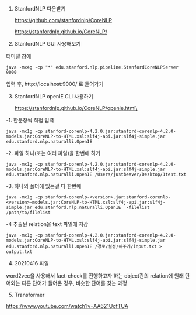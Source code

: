 1. StanfordNLP 다운받기

    https://github.com/stanfordnlp/CoreNLP

    https://stanfordnlp.github.io/CoreNLP/

2. StanfordNLP GUI 사용해보기

터미널 창에

    java -mx4g -cp "*" edu.stanford.nlp.pipeline.StanfordCoreNLPServer 9000

입력 후, http://localhost:9000/ 로 들어가기

3. StanfordNLP openIE CLI 사용하기

    https://stanfordnlp.github.io/CoreNLP/openie.html\

-1. 한문장씩 직접 입력

    java -mx1g -cp stanford-corenlp-4.2.0.jar:stanford-corenlp-4.2.0-models.jar:CoreNLP-to-HTML.xsl:slf4j-api.jar:slf4j-simple.jar edu.stanford.nlp.naturalli.OpenIE

-2. 파일 하나(또는 여러 파일)을 한번에 하기

    java -mx1g -cp stanford-corenlp-4.2.0.jar:stanford-corenlp-4.2.0-models.jar:CoreNLP-to-HTML.xsl:slf4j-api.jar:slf4j-simple.jar edu.stanford.nlp.naturalli.OpenIE /Users/justbeaver/Desktop/1test.txt

-3. 하나의 폴더에 있는걸 다 한번에

    java -mx1g -cp stanford-corenlp-<version>.jar:stanford-corenlp-<version>-models.jar:CoreNLP-to-HTML.xsl:slf4j-api.jar:slf4j-simple.jar edu.stanford.nlp.naturalli.OpenIE  -filelist /path/to/filelist

-4 추출된 relation을 text 파일에 저장

    java -mx1g -cp stanford-corenlp-4.2.0.jar:stanford-corenlp-4.2.0-models.jar:CoreNLP-to-HTML.xsl:slf4j-api.jar:slf4j-simple.jar edu.stanford.nlp.naturalli.OpenIE /경로/설정/해주기/input.txt > output.txt

4. 20210416 파일

word2vec을 사용해서 fact-check를 진행하고자 하는 object간의 relation에 원래 단어와는 다른 단어가 들어온 경우, 비슷한 단어를 찾는 과정

5. Transformer

https://www.youtube.com/watch?v=AA621UofTUA  